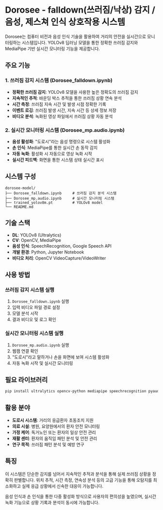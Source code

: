 # Dorosee - falldown(쓰러짐/낙상) 감지 / 음성, 제스쳐 인식 상호작용 시스템

Dorosee는 컴퓨터 비전과 음성 인식 기술을 활용하여 거리의 안전을 실시간으로 모니터링하는 시스템입니다. YOLOv8 딥러닝 모델을 통한 정확한 쓰러짐 감지와 MediaPipe 기반 실시간 모니터링 기능을 제공합니다.

## 주요 기능

### 1. 쓰러짐 감지 시스템 (Dorosee_falldown.ipynb)
- **정확한 쓰러짐 감지**: YOLOv8 모델을 사용한 높은 정확도의 쓰러짐 감지
- **지속적인 추적**: 바운딩 박스 추적을 통한 쓰러짐 상황 연속 분석  
- **시간 측정**: 쓰러짐 지속 시간 및 발생 시점 정확한 기록
- **이벤트 로깅**: 쓰러짐 발생 시간, 지속 시간 등 상세 정보 저장
- **비디오 분석**: 녹화된 영상 파일에서 쓰러짐 상황 자동 분석

### 2. 실시간 모니터링 시스템 (Dorosee_mp.audio.ipynb)
- **음성 활성화**: "도로시"라는 음성 명령으로 시스템 활성화
- **손 인식**: MediaPipe를 통한 실시간 손 동작 감지
- **자동 녹화**: 활성화 시 자동으로 영상 녹화 시작
- **실시간 피드백**: 화면을 통한 시스템 상태 실시간 표시

## 시스템 구성

```
dorosee-model/
├── Dorosee_falldown.ipynb     # 쓰러짐 감지 분석 시스템
├── Dorosee_mp.audio.ipynb     # 실시간 모니터링 시스템  
├── trained_yolov8m.pt         # YOLOv8 model
└── README.md         
```

## 기술 스택

- **DL**: YOLOv8 (Ultralytics)
- **CV**: OpenCV, MediaPipe
- **음성 인식**: SpeechRecognition, Google Speech API
- **개발 환경**: Python, Jupyter Notebook
- **비디오 처리**: OpenCV VideoCapture/VideoWriter

## 사용 방법

### 쓰러짐 감지 시스템 실행
1. `Dorosee_falldown.ipynb` 실행
2. 입력 비디오 파일 경로 설정
3. 모델 분석 시작
4. 결과 비디오 및 로그 확인

### 실시간 모니터링 시스템 실행  
1. `Dorosee_mp.audio.ipynb` 실행
2. 웹캠 연결 확인
3. "도로시"라고 말하거나 손을 화면에 보여 시스템 활성화
4. 자동 녹화 시작 및 실시간 모니터링

## 필요 라이브러리

```bash
pip install ultralytics opencv-python mediapipe speechrecognition pyaudio
```

## 활용 분야

- **도로시 시스템**: 거리의 응급환자 초동조치 지원
- **의료 시설**: 병원, 요양원에서의 환자 안전 모니터링
- **가정 케어**: 독거노인 또는 환자의 일상 안전 관리
- **재활 센터**: 환자의 움직임 패턴 분석 및 안전 관리
- **연구 목적**: 쓰러짐 패턴 분석 및 예방 연구

## 특징

이 시스템은 단순한 감지를 넘어서 지속적인 추적과 분석을 통해 실제 쓰러짐 상황을 정확히 판별합니다. 위치 추적, 시간 측정, 연속성 분석 등의 고급 기능을 통해 오탐지를 최소화하고 실제 응급 상황에서 신속한 대응이 가능합니다.

음성 인식과 손 인식을 통한 다중 활성화 방식으로 사용자의 편의성을 높였으며, 실시간 녹화 기능으로 상황 기록과 분석이 동시에 가능합니다.